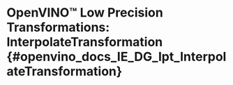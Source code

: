 # OpenVINO™ Low Precision Transformations: InterpolateTransformation {#openvino_docs_IE_DG_lpt_InterpolateTransformation}
